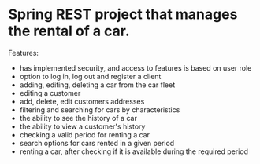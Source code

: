 # Spring REST project that manages the rental of a car.

Features:
- has implemented security, and access to features is based on user role
- option to log in, log out and register a client
- adding, editing, deleting a car from the car fleet
- editing a customer
- add, delete, edit customers addresses
- filtering and searching for cars by characteristics
- the ability to see the history of a car
- the ability to view a customer's history
- checking a valid period for renting a car
- search options for cars rented in a given period
- renting a car, after checking if it is available during the required period


